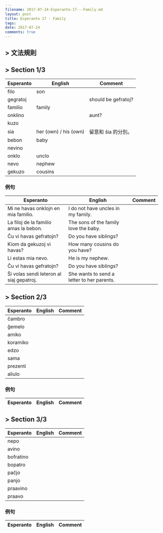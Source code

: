 ```yaml
---
filename: 2017-07-24-Esperanto-17---Family.md
layout: post
title: Esperanto 17 - Family
tags: 
date: 2017-07-24
comments: true
---
```


## > 文法規則

## > Section 1/3

|Esperanto|English|Comment|
|---|---|---|
|filo|son||
|gegratoj||should be gefratoj?|
|familio|family||
|onklino||aunt?|
|kuzo|||
|sia|her (own) / his (own)|留意和 ŝia 的分別。|
|bebon|baby||
|nevino|||
|onklo|unclo||
|nevo|nephew||
|gekuzo|cousins||

### 例句

|Esperanto|English|Comment|
|---|---|---|
|Mi ne havas onklojn en mia familio.|I do not have uncles in my family.||
|La filoj de la familio amas la bebon.|The sons of the family love the baby.||
|Ĉu vi havas gefratojn?|Do you have siblings?||
|Kiom da gekuzoj vi havas?|How many cousins do you have?||
|Li estas mia nevo.|He is my nephew.||
|Ĉu vi havas gefratojn?|Do you have siblings?||
|Ŝi volas sendi leteron al siaj gepatroj.|She wants to send a letter to her parents.||

## > Section 2/3

|Esperanto|English|Comment|
|---|---|---|
|ĉambro|||
|ĝemelo|||
|amiko|||
|koramiko|||
|edzo|||
|sama|||
|prezenti|||
|aliulo|||

### 例句

|Esperanto|English|Comment|
|---|---|---|

## > Section 3/3

|Esperanto|English|Comment|
|---|---|---|
|nepo|||
|avino|||
|bofratino|||
|bopatro|||
|paĉjo|||
|panjo|||
|praavino|||
|praavo|||

### 例句

|Esperanto|English|Comment|
|---|---|---|
